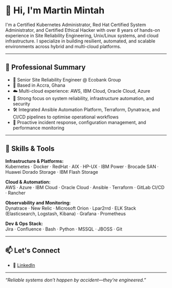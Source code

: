 # 👋 Hi, I'm Martin Mintah


I'm a Certified Kubernetes Administrator, Red Hat Certified System Administrator, and Certified Ethical Hacker with over 8 years of hands-on experience in Site Reliability Engineering, Unix/Linux systems, and cloud infrastructure. I specialize in building resilient, automated, and scalable environments across hybrid and multi-cloud platforms.

---

## 💼 Professional Summary

- 🔧 Senior Site Reliability Engineer @ Ecobank Group  
- 📍 Based in Accra, Ghana  
- ☁️ Multi-cloud experience: AWS, IBM Cloud, Oracle Cloud, Azure  
- 🔐 Strong focus on system reliability, infrastructure automation, and security  
- 🛠️ Integrated Ansible Automation Platform, Terraform, Dynatrace, and CI/CD pipelines to optimise operational workflows  
- 🧠 Proactive incident response, configuration management, and performance monitoring

---

## 🧰 Skills & Tools

**Infrastructure & Platforms:**  
Kubernetes · Docker · RedHat · AIX · HP-UX · IBM Power · Brocade SAN · Huawei Dorado Storage · IBM Flash Storage 

**Cloud & Automation:**  
AWS · Azure · IBM Cloud · Oracle Cloud · Ansible · Terraform · GitLab CI/CD · Rancher  

**Observability and Monitoring:**  
Dynatrace · New Relic · Microsoft Orion · Lpar2rrd · ELK Stack (Elasticsearch, Logstash, Kibana) · Grafana · Prometheus

**Dev & Ops Stack:**  
Jira · Confluence · Bash · Python · MSSQL · JBOSS · Git  

---


## 📫 Let's Connect

- 🔗 [LinkedIn](https://www.linkedin.com/in/martinmintah/)  

---

_“Reliable systems don’t happen by accident—they’re engineered.”_
